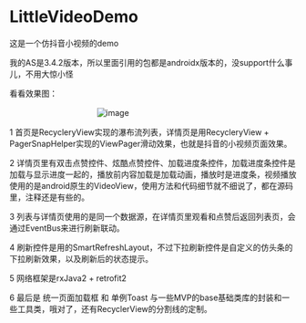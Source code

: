 # LittleVideoDemo
这是一个仿抖音小视频的demo

我的AS是3.4.2版本，所以里面引用的包都是androidx版本的，没support什么事儿，不用大惊小怪

看看效果图：

 &nbsp;&nbsp;&nbsp;&nbsp;&nbsp;&nbsp;&nbsp;&nbsp;&nbsp;&nbsp;&nbsp;&nbsp;&nbsp;&nbsp;&nbsp;&nbsp;&nbsp;&nbsp;&nbsp;&nbsp;&nbsp;&nbsp;&nbsp;&nbsp;&nbsp;&nbsp;&nbsp;&nbsp;&nbsp;&nbsp;&nbsp;&nbsp;&nbsp;&nbsp;&nbsp;&nbsp;&nbsp;&nbsp;&nbsp;![image](https://github.com/weioule/LittleVideoDemo/blob/master/app/src/main/java/com/example/img/gifhome_320x675_33s.gif) 　

1 首页是RecycleryView实现的瀑布流列表，详情页是用RecycleryView + PagerSnapHelper实现的ViewPager滑动效果，也就是抖音的小视频页面效果。

2 详情页里有双击点赞控件、炫酷点赞控件、加载进度条控件，加载进度条控件是加载与显示进度一起的，播放前内容加载是加载动画，播放时是进度条，视频播放使用的是android原生的VideoView，使用方法和代码细节就不细说了，都在源码里，注释还是有些的。

3 列表与详情页使用的是同一个数据源，在详情页里观看和点赞后返回列表页，会通过EventBus来进行刷新联动。

4 刷新控件是用的SmartRefreshLayout，不过下拉刷新控件是自定义的仿头条的下拉刷新效果，以及刷新后的状态提示。

5 网络框架是rxJava2 + retrofit2 

6 最后是 统一页面加载框 和 单例Toast 与一些MVP的base基础类库的封装和一些工具类，哦对了，还有RecyclerView的分割线的定制。
